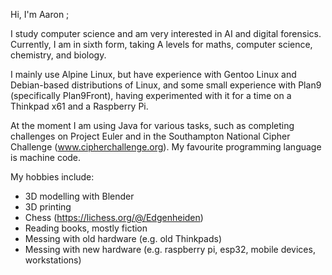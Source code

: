 

Hi, I'm Aaron ;

I study computer science and am very interested in AI and digital forensics. Currently, I am in sixth form, taking A levels for maths, computer science, chemistry, and biology.

I mainly use Alpine Linux, but have experience with Gentoo Linux and Debian-based distributions of Linux, and some small experience with Plan9 (specifically Plan9Front), having experimented with it for a time on a Thinkpad x61 and a Raspberry Pi.

At the moment I am using Java for various tasks, such as completing challenges on Project Euler and in the Southampton National Cipher Challenge (www.cipherchallenge.org). My favourite programming language is machine code.

My hobbies include:

- 3D modelling with Blender
- 3D printing
- Chess (https://lichess.org/@/Edgenheiden)
- Reading books, mostly fiction
- Messing with old hardware (e.g. old Thinkpads)
- Messing with new hardware (e.g. raspberry pi, esp32, mobile devices, workstations)

